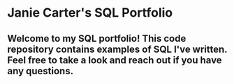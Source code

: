 # Janie Carter's SQL Portfolio

## Welcome to my SQL portfolio! This code repository contains examples of SQL I've written. Feel free to take a look and reach out if you have any questions.
